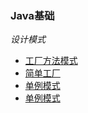 ### Java基础

_设计模式_
+ [工厂方法模式](https://www.jianshu.com/p/abedf23e48db)
+ [简单工厂](https://www.jianshu.com/p/aecb6e46ea95)
+ [单例模式](https://www.jianshu.com/p/9444b6fbf3d1)
+ [单例模式](https://www.jianshu.com/p/9444b6fbf3d1)
